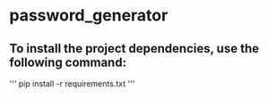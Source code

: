 # password_generator

## To install the project dependencies, use the following command:

'''
pip install -r requirements.txt
'''
